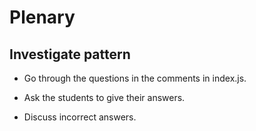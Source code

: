 # Plenary

## Investigate pattern

* Go through the questions in the comments in index.js.

* Ask the students to give their answers.

* Discuss incorrect answers.
